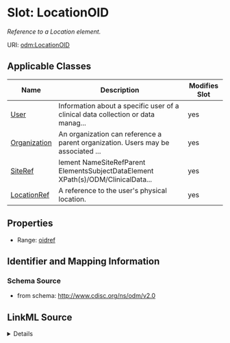 # Slot: LocationOID


_Reference to a Location element._



URI: [odm:LocationOID](http://www.cdisc.org/ns/odm/v2.0/LocationOID)



<!-- no inheritance hierarchy -->




## Applicable Classes

| Name | Description | Modifies Slot |
| --- | --- | --- |
[User](User.md) | Information about a specific user of a clinical data collection or data manag... |  yes  |
[Organization](Organization.md) | An organization can reference a parent organization. Users may be associated ... |  yes  |
[SiteRef](SiteRef.md) | lement NameSiteRefParent ElementsSubjectDataElement XPath(s)/ODM/ClinicalData... |  yes  |
[LocationRef](LocationRef.md) | A reference to the user's physical location. |  yes  |







## Properties

* Range: [oidref](oidref.md)





## Identifier and Mapping Information







### Schema Source


* from schema: http://www.cdisc.org/ns/odm/v2.0




## LinkML Source

<details>
```yaml
name: LocationOID
description: Reference to a Location element.
from_schema: http://www.cdisc.org/ns/odm/v2.0
rank: 1000
alias: LocationOID
domain_of:
- User
- Organization
- SiteRef
- LocationRef
range: oidref

```
</details>